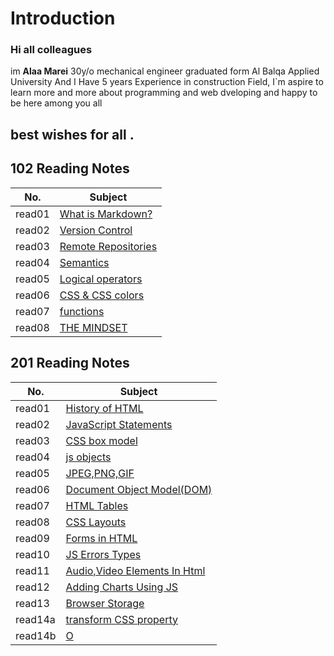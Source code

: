 # Introduction

### Hi all colleagues
im **Alaa Marei** 30y/o mechanical engineer graduated form Al Balqa Applied University And I Have 5 years Experience in construction Field, I`m aspire to learn more and more about programming and web dveloping and happy to be here among you all
## best wishes for all .



## 102 Reading Notes    
|No.               | Subject                        |       
|------------------|--------------------------------|            
|read01            |[What is Markdown?](read01.md)  |            
|read02            |[Version Control](read02.md)    |         
|read03            |[Remote Repositories](read03.md)|           
|read04            |[Semantics](read04.md)          |         
|read05            |[Logical operators](read05.md)  |          
|read06            |[CSS & CSS colors](read06.md)   |         
|read07            |[functions](read07.md)          |          
|read08            |[THE MINDSET](mindset.md)       |          


## 201 Reading Notes    
|No.                   | Subject                 |                                    
|----------------------|-------------------------|          
|read01                |[History of HTML](./201/class-01.md)  |          
|read02                |[JavaScript Statements](./201/class-02.md)|
|read03                |[CSS box model](./201/class-03.md)|                 
|read04                |[js objects](./201/class-04.md)|                   
|read05                |[JPEG,PNG,GIF](./201/class-05.md)|
|read06                |[Document Object Model(DOM)](./201/class-06.md)|
|read07                |[HTML Tables](./201/class-07.md)|                           
|read08                |[CSS Layouts](./201/class-08.md)|                         
|read09                |[Forms in HTML](./201/class-09.md)|                   
|read10                |[JS Errors Types](./201/class-10.md)    |                  
|read11                |[Audio,Video Elements In Html](./201/class-11.md)|                  
|read12                |[Adding Charts Using JS](./201/class-12.md)|                   
|read13                |[Browser Storage](./201/class-13.md)|                        
|read14a               |[transform CSS property](./201/class-14a.md)|                        
|read14b               |[O](./201/class-14b.md)|








